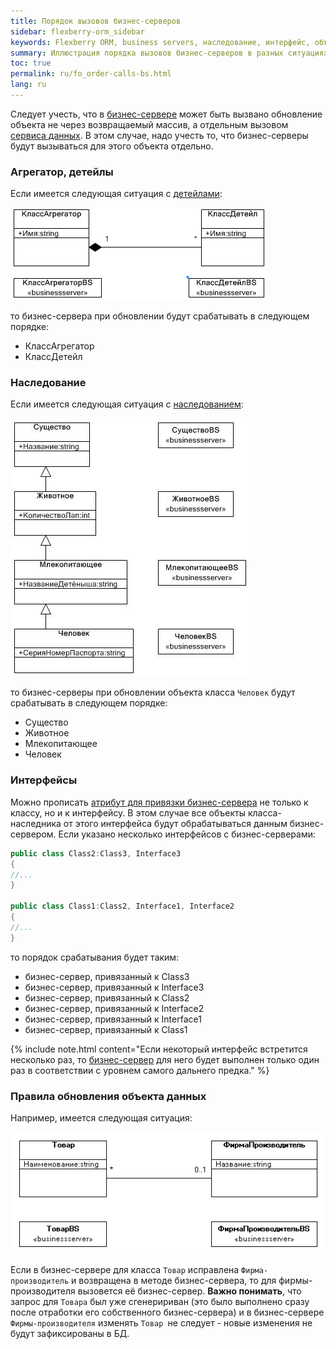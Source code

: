 ```yaml
---
title: Порядок вызовов бизнес-серверов
sidebar: flexberry-orm_sidebar
keywords: Flexberry ORM, business servers, наследование, интерфейс, объект данных, пример
summary: Иллюстрация порядка вызовов бизнес-серверов в разных ситуациях
toc: true
permalink: ru/fo_order-calls-bs.html
lang: ru
---
```


Следует учесть, что в [бизнес-сервере](fo_bs-wrapper.html) может быть вызвано обновление объекта не через возвращаемый массив, а отдельным вызовом [сервиса данных](fo_data-service.html). В этом случае, надо учесть то, что бизнес-серверы будут вызываться для этого объекта отдельно.

### Агрегатор, детейлы

Если имеется следующая ситуация c [детейлами](fo_detail-associations-properties.html):

![](/images/pages/products/flexberry-orm/business-servers/agregator-detail-at-bs.png)

то бизнес-сервера при обновлении будут срабатывать в следующем порядке:

* КлассАгрегатор
* КлассДетейл

### Наследование

Если имеется следующая ситуация с [наследованием](fd_inheritance.html):

![](/images/pages/products/flexberry-orm/business-servers/bs-hierarchy.JPG)

то бизнес-серверы при обновлении объекта класса `Человек` будут срабатывать в следующем порядке: 

* Существо
* Животное
* Млекопитающее
* Человек

### Интерфейсы

Можно прописать [атрибут для привязки бизнес-сервера](fo_bs-example.html) не только к классу, но и к интерфейсу. В этом случае все объекты класса-наследника от этого интерфейса будут обрабатываться данным бизнес-сервером. Если указано несколько интерфейсов с бизнес-серверами: 

```csharp
public class Class2:Class3, Interface3
{
//...
}

public class Class1:Class2, Interface1, Interface2
{
//...
}
```

то порядок срабатывания будет таким: 

* бизнес-сервер, привязанный к Class3
* бизнес-сервер, привязанный к Interface3
* бизнес-сервер, привязанный к Class2
* бизнес-сервер, привязанный к Interface2
* бизнес-сервер, привязанный к Interface1
* бизнес-сервер, привязанный к Class1

{% include note.html content="Если некоторый интерфейс встретится несколько раз, то [бизнес-сервер](fo_bs-wrapper.html) для него будет выполнен только один раз в соответствии с уровнем самого дальнего предка." %}

### Правила обновления объекта данных

Например, имеется следующая ситуация:

![](/images/pages/products/flexberry-orm/business-servers/bs-masters.png)

Если в бизнес-сервере для класса `Товар` исправлена `Фирма-производитель` и возвращена в методе бизнес-сервера, то для фирмы-производителя вызовется её бизнес-сервер. **Важно понимать**, что запрос для `Товара` был уже сгенеририван (это было выполнено сразу после отработки его собственного бизнес-сервера) и в бизнес-сервере `Фирмы-производителя` изменять `Товар `не следует - новые изменения не будут зафиксированы в БД.
